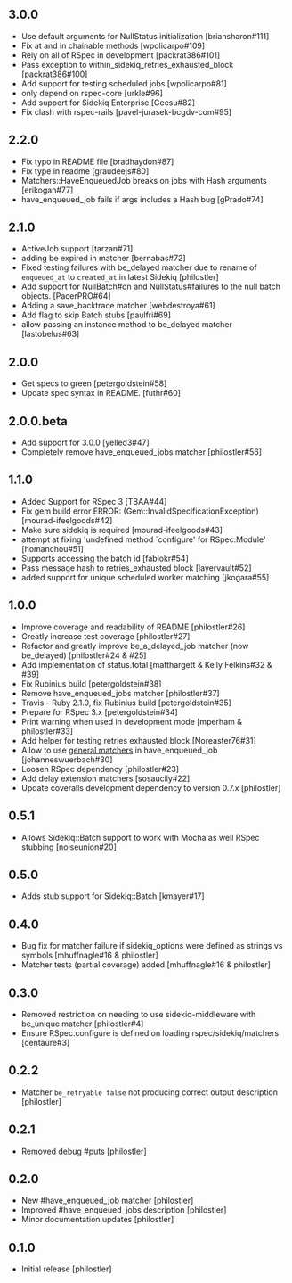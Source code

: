 3.0.0
---
* Use default arguments for NullStatus initialization [briansharon#111]
* Fix at and in chainable methods [wpolicarpo#109]
* Rely on all of RSpec in development [packrat386#101]
* Pass exception to within_sidekiq_retries_exhausted_block [packrat386#100]
* Add support for testing scheduled jobs [wpolicarpo#81]
* only depend on rspec-core [urkle#96]
* Add support for Sidekiq Enterprise [Geesu#82]
* Fix clash with rspec-rails [pavel-jurasek-bcgdv-com#95]

2.2.0
---
* Fix typo in README file [bradhaydon#87]
* Fix type in readme [graudeejs#80]
* Matchers::HaveEnqueuedJob breaks on jobs with Hash arguments [erikogan#77]
* have_enqueued_job fails if args includes a Hash bug [gPrado#74]

2.1.0
---
* ActiveJob support [tarzan#71]
* adding be expired in matcher [bernabas#72]
* Fixed testing failures with be_delayed matcher due to rename of `enqueued_at` to `created_at` in latest Sidekiq [philostler]
* Add support for NullBatch#on and NullStatus#failures to the null batch objects. [PacerPRO#64]
* Adding a save_backtrace matcher [webdestroya#61]
* Add flag to skip Batch stubs [paulfri#69]
* allow passing an instance method to be_delayed matcher [lastobelus#63]

2.0.0
---
* Get specs to green [petergoldstein#58]
* Update spec syntax in README. [futhr#60]

2.0.0.beta
---
* Add support for 3.0.0 [yelled3#47]
* Completely remove have_enqueued_jobs matcher [philostler#56]

1.1.0
---
* Added Support for RSpec 3 [TBAA#44]
* Fix gem build error ERROR: (Gem::InvalidSpecificationException) [mourad-ifeelgoods#42]
* Make sure sidekiq is required [mourad-ifeelgoods#43]
* attempt at fixing 'undefined method `configure' for RSpec:Module' [homanchou#51]
* Supports accessing the batch id [fabiokr#54]
* Pass message hash to retries_exhausted block [layervault#52]
* added support for unique scheduled worker matching [jkogara#55]

1.0.0
---
* Improve coverage and readability of README [philostler#26]
* Greatly increase test coverage [philostler#27]
* Refactor and greatly improve be_a_delayed_job matcher (now be_delayed) [philostler#24 & #25]
* Add implementation of status.total [matthargett & Kelly Felkins#32 & #39]
* Fix Rubinius build [petergoldstein#38]
* Remove have_enqueued_jobs matcher [philostler#37]
* Travis - Ruby 2.1.0, fix Rubinius build [petergoldstein#35]
* Prepare for RSpec 3.x [petergoldstein#34]
* Print warning when used in development mode [mperham & philostler#33]
* Add helper for testing retries exhausted block [Noreaster76#31]
* Allow to use [general matchers](https://www.relishapp.com/rspec/rspec-mocks/v/2-14/docs/argument-matchers/general-matchers) in have_enqueued_job [johanneswuerbach#30]
* Loosen RSpec dependency [philostler#23]
* Add delay extension matchers [sosaucily#22]
* Update coveralls development dependency to version 0.7.x [philostler]

0.5.1
---
* Allows Sidekiq::Batch support to work with Mocha as well RSpec stubbing [noiseunion#20]

0.5.0
---
* Adds stub support for Sidekiq::Batch [kmayer#17]

0.4.0
---
* Bug fix for matcher failure if sidekiq_options were defined as strings vs symbols [mhuffnagle#16 & philostler]
* Matcher tests (partial coverage) added [mhuffnagle#16 & philostler]

0.3.0
---
* Removed restriction on needing to use sidekiq-middleware with be_unique matcher [philostler#4]
* Ensure RSpec.configure is defined on loading rspec/sidekiq/matchers [centaure#3]

0.2.2
---
* Matcher ```be_retryable false``` not producing correct output description [philostler]

0.2.1
---
* Removed debug #puts [philostler]

0.2.0
---
* New #have_enqueued_job matcher [philostler]
* Improved #have_enqueued_jobs description [philostler]
* Minor documentation updates [philostler]

0.1.0
---
* Initial release [philostler]

